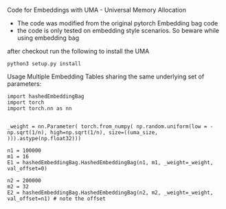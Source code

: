 Code for Embeddings with UMA - Universal Memory Allocation
- The code was modified from the original pytorch Embedding bag code
- the code is only tested on embedding style scenarios. So beware while using embedding bag

after checkout run the following to install the UMA
```
python3 setup.py install
```

Usage Multiple Embedding Tables sharing the same underlying set of parameters: 
```
import hashedEmbeddingBag
import torch
import torch.nn as nn


_weight = nn.Parameter( torch.from_numpy( np.random.uniform(low = -np.sqrt(1/n), high=np.sqrt(1/n), size=((uma_size, ))).astype(np.float32)))

n1 = 100000
m1 = 16
E1 = hashedEmbeddingBag.HashedEmbeddingBag(n1, m1, _weight=_weight, val_offset=0)

n2 = 200000
m2 = 32
E2 = hashedEmbeddingBag.HashedEmbeddingBag(n2, m2, _weight=_weight, val_offset=n1) # note the offset
```

